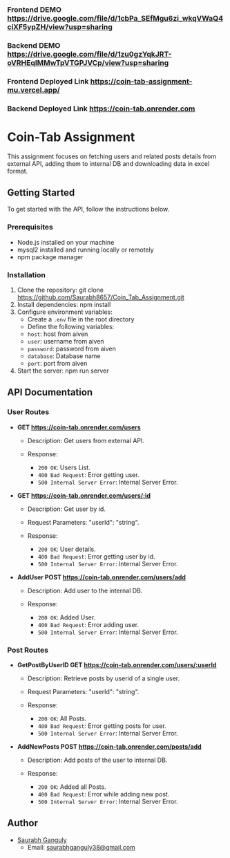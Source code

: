 ### Frontend DEMO <https://drive.google.com/file/d/1cbPa_SEfMgu6zi_wkqVWaQ4ciXF5ypZH/view?usp=sharing>
### Backend DEMO <https://drive.google.com/file/d/1zu0gzYqkJRT-oVRHEqIMMwTpVTGPJVCp/view?usp=sharing>

### Frontend Deployed Link <https://coin-tab-assignment-mu.vercel.app/>

### Backend Deployed Link <https://coin-tab.onrender.com>

# Coin-Tab Assignment

This assignment focuses on fetching users and related posts details from external API, adding them to internal DB and downloading data in excel format.

## Getting Started

To get started with the API, follow the instructions below.

### Prerequisites

- Node.js installed on your machine
- mysql2 installed and running locally or remotely
- npm package manager

### Installation

1. Clone the repository: git clone <https://github.com/Saurabh8657/Coin_Tab_Assignment.git>
2. Install dependencies: npm install
3. Configure environment variables:
   - Create a `.env` file in the root directory
   - Define the following variables:
    - `host`: host from aiven
    - `user`: username from aiven
    - `password`: password from aiven
    - `database`: Database name
    - `port`: port from aiven
4. Start the server: npm run server


## API Documentation

### User Routes

- **GET https://coin-tab.onrender.com/users**
  - Description: Get users from external API.
  
  - Response:
    - `200 OK`: Users List.
    - `400 Bad Request`: Error getting user.
    - `500 Internal Server Error`: Internal Server Error.

- **GET https://coin-tab.onrender.com/users/:id**
  - Description: Get user by id.
  - Request Parameters: "userId": "string".
  
  - Response:
    - `200 OK`: User details.
    - `400 Bad Request`: Error getting user by id.
    - `500 Internal Server Error`: Internal Server Error.

- **AddUser  POST https://coin-tab.onrender.com/users/add**
  - Description: Add user to the internal DB.
 
  - Response:
    - `200 OK`: Added User.
    - `400 Bad Request`: Error adding user.
    - `500 Internal Server Error`: Internal Server Error.

### Post Routes

- **GetPostByUserID GET https://coin-tab.onrender.com/users/:userId**
  - Description: Retrieve posts by userid of a single user.
  - Request Parameters: "userId": "string".

  - Response:
    - `200 OK`: All Posts.
    - `400 Bad Request`: Error getting posts for user.
    - `500 Internal Server Error`: Internal Server Error.

- **AddNewPosts POST https://coin-tab.onrender.com/posts/add**
  - Description: Add posts of the user to internal DB.
  
  - Response:
    - `200 OK`: Added all Posts.
    - `400 Bad Request`: Error while adding new post.
    - `500 Internal Server Error`: Internal Server Error.


## Author

- [Saurabh Ganguly](https://github.com/Saurabh8657)
  - Email: saurabhganguly38@gmail.com
